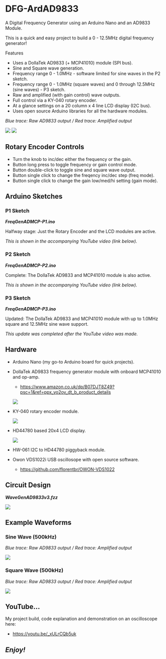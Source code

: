 # DFG-ArdAD9833
A Digital Frequency Generator using an Arduino Nano and an AD9833 Module.

This is a quick and easy project to build a 0 - 12.5MHz digital frequency generator!

Features
- Uses a DollaTek AD9833 (+ MCP41010) module (SPI bus).
- Sine and Square wave generation.
- Frequency range 0 - 1.0MHz - software limited for sine waves in the P2 sketch.
- Frequency range 0 - 1.0MHz (square waves) and 0 through 12.5MHz (sine waves) - P3 sketch.
- Raw and amplified (with gain control) wave outputs.
- Full control via a KY-040 rotary encoder.
- At a glance settings on a 20 column x 4 line LCD display (I2C bus).
- Uses open source Arduino libraries for all the hardware modules.

_Blue trace: Raw AD9833 output / Red trace: Amplified output_

![](MyArdAD9833Project.jpg) ![](WaveGen1kSquare.jpg)

## Rotary Encoder Controls
- Turn the knob to inc/dec either the frequency or the gain.
- Button long press to toggle frequency or gain control mode.
- Button double-click to toggle sine and square wave output.
- Button single click to change the freqency inc/dec step (freq mode).
- Button single click to change the gain low/med/hi setting (gain mode).

## Arduino Sketches
### P1 Sketch
**_FreqGenADMCP-P1.ino_**

Halfway stage: Just the Rotary Encoder and the LCD modules are active.

_This is shown in the accompanying YouTube video (link below)._
### P2 Sketch
**_FreqGenADMCP-P2.ino_**

Complete: The DollaTek AD9833 and MCP41010 module is also active.

_This is shown in the accompanying YouTube video (link below)._
### P3 Sketch
**_FreqGenADMCP-P3.ino_**

Updated: The DollaTek AD9833 and MCP41010 module with up to 1.0MHz square and 12.5MHz sine wave support.

_This update was completed after the YouTube video was made._

## Hardware
- Arduino Nano (my go-to Arduino board for quick projects).
- DollaTek AD9833 frequency generator module with onboard MCP41010 and op-amp.
  * https://www.amazon.co.uk/dp/B07DJT8Z49?psc=1&ref=ppx_yo2ov_dt_b_product_details
    
  ![](DollaTekAD9833Module500.jpg)
- KY-040 rotary encoder module.
  
  ![](KY-040Module500.jpg)
- HD44780 based 20x4 LCD display.
  
  ![](LCD2004Module500.jpg)
- HW-061 I2C to HD44780 piggyback module.
- Owon VDS1022i USB oscillosope with open source software.
  * https://github.com/florentbr/OWON-VDS1022 

## Circuit Design
**_WaveGenAD9833v3.fzz_**

![](WaveGenAD9833v3.png)

## Example Waveforms
### Sine Wave (500kHz)
_Blue trace: Raw AD9833 output / Red trace: Amplified output_

![](WaveGen500kSine.png)
### Square Wave (500kHz)
_Blue trace: Raw AD9833 output / Red trace: Amplified output_

![](WaveGen500kSquare.png)

## YouTube...
My project build, code explanation and demonstration on an oscilloscope here:
 - https://youtu.be/_xULrCQb5uk

## **_Enjoy!_**
